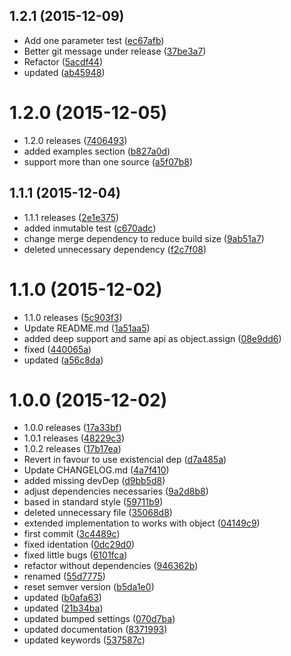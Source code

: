 <a name="1.2.1"></a>
## 1.2.1 (2015-12-09)


* Add one parameter test ([ec67afb](https://github.com/kikobeats/existential-assign/commit/ec67afb))
* Better git message under release ([37be3a7](https://github.com/kikobeats/existential-assign/commit/37be3a7))
* Refactor ([5acdf44](https://github.com/kikobeats/existential-assign/commit/5acdf44))
* updated ([ab45948](https://github.com/kikobeats/existential-assign/commit/ab45948))



<a name="1.2.0"></a>
# 1.2.0 (2015-12-05)


* 1.2.0 releases ([7406493](https://github.com/kikobeats/existential-assign/commit/7406493))
* added examples section ([b827a0d](https://github.com/kikobeats/existential-assign/commit/b827a0d))
* support more than one source ([a5f07b8](https://github.com/kikobeats/existential-assign/commit/a5f07b8))



<a name="1.1.1"></a>
## 1.1.1 (2015-12-04)


* 1.1.1 releases ([2e1e375](https://github.com/kikobeats/existential-assign/commit/2e1e375))
* added inmutable test ([c670adc](https://github.com/kikobeats/existential-assign/commit/c670adc))
* change merge dependency to reduce build size ([9ab51a7](https://github.com/kikobeats/existential-assign/commit/9ab51a7))
* deleted unnecessary dependency ([f2c7f08](https://github.com/kikobeats/existential-assign/commit/f2c7f08))



<a name="1.1.0"></a>
# 1.1.0 (2015-12-02)


* 1.1.0 releases ([5c903f3](https://github.com/kikobeats/existential-assign/commit/5c903f3))
* Update README.md ([1a51aa5](https://github.com/kikobeats/existential-assign/commit/1a51aa5))
* added deep support and same api as object.assign ([08e9dd6](https://github.com/kikobeats/existential-assign/commit/08e9dd6))
* fixed ([440065a](https://github.com/kikobeats/existential-assign/commit/440065a))
* updated ([a56c8da](https://github.com/kikobeats/existential-assign/commit/a56c8da))



<a name="1.0.0"></a>
# 1.0.0 (2015-12-02)


* 1.0.0 releases ([17a33bf](https://github.com/kikobeats/existential-assign/commit/17a33bf))
* 1.0.1 releases ([48229c3](https://github.com/kikobeats/existential-assign/commit/48229c3))
* 1.0.2 releases ([17b17ea](https://github.com/kikobeats/existential-assign/commit/17b17ea))
* Revert in favour to use existencial dep ([d7a485a](https://github.com/kikobeats/existential-assign/commit/d7a485a))
* Update CHANGELOG.md ([4a7f410](https://github.com/kikobeats/existential-assign/commit/4a7f410))
* added missing devDep ([d9bb5d8](https://github.com/kikobeats/existential-assign/commit/d9bb5d8))
* adjust dependencies necessaries ([9a2d8b8](https://github.com/kikobeats/existential-assign/commit/9a2d8b8))
* based in standard style ([59711b9](https://github.com/kikobeats/existential-assign/commit/59711b9))
* deleted unnecessary file ([35068d8](https://github.com/kikobeats/existential-assign/commit/35068d8))
* extended implementation to works with object ([04149c9](https://github.com/kikobeats/existential-assign/commit/04149c9))
* first commit ([3c4489c](https://github.com/kikobeats/existential-assign/commit/3c4489c))
* fixed identation ([0dc29d0](https://github.com/kikobeats/existential-assign/commit/0dc29d0))
* fixed little bugs ([6101fca](https://github.com/kikobeats/existential-assign/commit/6101fca))
* refactor without dependencies ([946362b](https://github.com/kikobeats/existential-assign/commit/946362b))
* renamed ([55d7775](https://github.com/kikobeats/existential-assign/commit/55d7775))
* reset semver version ([b5da1e0](https://github.com/kikobeats/existential-assign/commit/b5da1e0))
* updated ([b0afa63](https://github.com/kikobeats/existential-assign/commit/b0afa63))
* updated ([21b34ba](https://github.com/kikobeats/existential-assign/commit/21b34ba))
* updated bumped settings ([070d7ba](https://github.com/kikobeats/existential-assign/commit/070d7ba))
* updated documentation ([8371993](https://github.com/kikobeats/existential-assign/commit/8371993))
* updated keywords ([537587c](https://github.com/kikobeats/existential-assign/commit/537587c))



